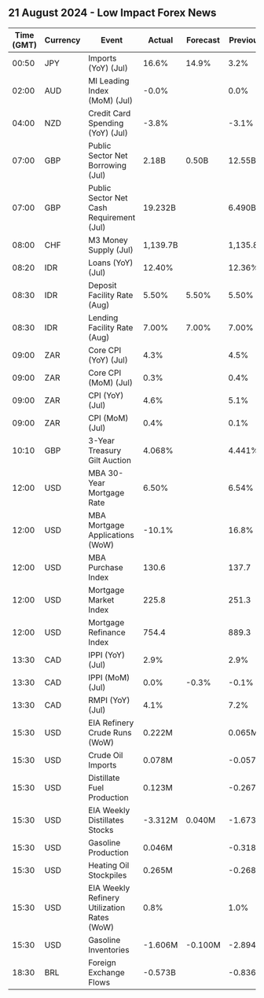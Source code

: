## 21 August 2024 - Low Impact Forex News

| Time (GMT) | Currency | Event | Actual | Forecast | Previous |
|------|----------|-------|--------|----------|----------|
| 00:50 | JPY | Imports (YoY) (Jul) | 16.6% | 14.9% | 3.2% |
| 02:00 | AUD | MI Leading Index (MoM) (Jul) | -0.0% |  | 0.0% |
| 04:00 | NZD | Credit Card Spending (YoY) (Jul) | -3.8% |  | -3.1% |
| 07:00 | GBP | Public Sector Net Borrowing (Jul) | 2.18B | 0.50B | 12.55B |
| 07:00 | GBP | Public Sector Net Cash Requirement (Jul) | 19.232B |  | 6.490B |
| 08:00 | CHF | M3 Money Supply (Jul) | 1,139.7B |  | 1,135.8B |
| 08:20 | IDR | Loans (YoY) (Jul) | 12.40% |  | 12.36% |
| 08:30 | IDR | Deposit Facility Rate (Aug) | 5.50% | 5.50% | 5.50% |
| 08:30 | IDR | Lending Facility Rate (Aug) | 7.00% | 7.00% | 7.00% |
| 09:00 | ZAR | Core CPI (YoY) (Jul) | 4.3% |  | 4.5% |
| 09:00 | ZAR | Core CPI (MoM) (Jul) | 0.3% |  | 0.4% |
| 09:00 | ZAR | CPI (YoY) (Jul) | 4.6% |  | 5.1% |
| 09:00 | ZAR | CPI (MoM) (Jul) | 0.4% |  | 0.1% |
| 10:10 | GBP | 3-Year Treasury Gilt Auction | 4.068% |  | 4.441% |
| 12:00 | USD | MBA 30-Year Mortgage Rate | 6.50% |  | 6.54% |
| 12:00 | USD | MBA Mortgage Applications (WoW) | -10.1% |  | 16.8% |
| 12:00 | USD | MBA Purchase Index | 130.6 |  | 137.7 |
| 12:00 | USD | Mortgage Market Index | 225.8 |  | 251.3 |
| 12:00 | USD | Mortgage Refinance Index | 754.4 |  | 889.3 |
| 13:30 | CAD | IPPI (YoY) (Jul) | 2.9% |  | 2.9% |
| 13:30 | CAD | IPPI (MoM) (Jul) | 0.0% | -0.3% | -0.1% |
| 13:30 | CAD | RMPI (YoY) (Jul) | 4.1% |  | 7.2% |
| 15:30 | USD | EIA Refinery Crude Runs (WoW) | 0.222M |  | 0.065M |
| 15:30 | USD | Crude Oil Imports | 0.078M |  | -0.057M |
| 15:30 | USD | Distillate Fuel Production | 0.123M |  | -0.267M |
| 15:30 | USD | EIA Weekly Distillates Stocks | -3.312M | 0.040M | -1.673M |
| 15:30 | USD | Gasoline Production | 0.046M |  | -0.318M |
| 15:30 | USD | Heating Oil Stockpiles | 0.265M |  | -0.268M |
| 15:30 | USD | EIA Weekly Refinery Utilization Rates (WoW) | 0.8% |  | 1.0% |
| 15:30 | USD | Gasoline Inventories | -1.606M | -0.100M | -2.894M |
| 18:30 | BRL | Foreign Exchange Flows | -0.573B |  | -0.836B |
